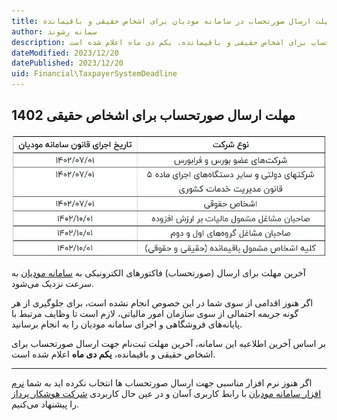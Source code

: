 ```yaml
---
title: مهلت ارسال صورتحساب در سامانه مودیان برای اشخاص حقیقی و باقیمانده
author: سمانه رشوند  
description: بر اساس آخرین اطلاعیه این سامانه، آخرین مهلت ثبت‌نام جهت ارسال صورتحساب برای اشخاص حقیقی و باقیمانده، یکم دی ماه اعلام شده است.
dateModified: 2023/12/20
datePublished: 2023/12/20
uid: Financial\TaxpayerSystemDeadline
---
```

## مهلت ارسال صورتحساب برای اشخاص حقیقی 1402

![کلیه اشخاص مشمول باقیمانده (حقیقی و حقوقی)](./Images/TaxpayerSystemDeadline.webp)

آخرین مهلت برای ارسال (صورتحساب) فاکتورهای الکترونیکی به <a href="https://my.tax.gov.ir/?url_back=https://tp.tax.gov.ir" target="_blank">سامانه مودیان</a> به سرعت نزدیک می‌شود. 

اگر هنوز اقدامی از سوی شما در این خصوص انجام نشده است، برای جلوگیری از هر گونه جریمه احتمالی از سوی سازمان امور مالیاتی، لازم است تا وظایف مرتبط با پایانه‌های فروشگاهی و اجرای سامانه مودیان را به انجام برسانید.

بر اساس آخرین اطلاعیه این سامانه، آخرین مهلت ثبت‌نام جهت ارسال صورتحساب برای اشخاص حقیقی و باقیمانده، **یکم دی ماه** اعلام شده است.

---

اگر هنوز نرم افزار مناسبی جهت ارسال صورتحساب ها انتخاب نکرده اید به شما <a href="https://www.hooshkar.com/Software/Sayan/Module/TpTaxGov" target="_blank">نرم افزار سامانه مودیان</a> با رابط کاربری آسان و در عین حال کاربردی <a href="https://www.hooshkar.com" target="_blank">شرکت هوشکار پرداز</a> را پیشنهاد می‌کنیم.